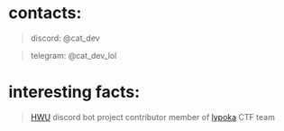 # contacts:

> discord: @cat_dev

> telegram: @cat_dev_lol

# interesting facts: 

> [HWU](https://highways2b2t.net) discord bot project contributor 
> member of [lypoka](https://ctftime.org/team/269614) CTF team
